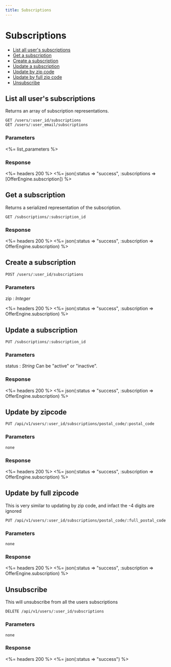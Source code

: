 ```yaml
---
title: Subscriptions
---
```


# Subscriptions

* [List all user's subscriptions](/v1/users/subscriptions/#list-all-users-subscriptions)
* [Get a subscription](/v1/users/subscriptions/#get-a-subscription)
* [Create a subscription](/v1/users/subscriptions/#create-a-subscription)
* [Update a subscription](/v1/users/subscriptions/#update-a-subscription)
* [Update by zip code](/v1/users/subscriptions/#update-by-zipcode)
* [Update by full zip code](/v1/users/subscriptions/#update-by-full-zipcode)
* [Unsubscribe](/v1/users/subscriptions/#unsubscribe)

## List all user's subscriptions
Returns an array of subscription representations.

    GET /users/:user_id/subscriptions
    GET /users/:user_email/subscriptions

### Parameters

<%= list_parameters %>

### Response

<%= headers 200 %>
<%= json(:status => "success", :subscriptions => [OfferEngine.subscription]) %>

## Get a subscription
Returns a serialized representation of the subscription.

    GET /subscriptions/:subscription_id

### Response

<%= headers 200 %>
<%= json(:status => "success", :subscription => OfferEngine.subscription) %>

## Create a subscription

    POST /users/:user_id/subscriptions

### Parameters

zip
: _Integer_

<%= headers 200 %>
<%= json(:status => "success", :subscription => OfferEngine.subscription) %>

## Update a subscription

    PUT /subscriptions/:subscription_id

### Parameters

status
: _String_  Can be "active" or "inactive".

### Response

<%= headers 200 %>
<%= json(:status => "success", :subscription => OfferEngine.subscription) %>


## Update by zipcode

    PUT /api/v1/users/:user_id/subscriptions/postal_code/:postal_code

### Parameters

    none

### Response

<%= headers 200 %>
<%= json(:status => "success", :subscription => OfferEngine.subscription) %>


## Update by full zipcode
This is very similar to updating by zip code, and infact the -4 digits are ignored

    PUT /api/v1/users/:user_id/subscriptions/postal_code/:full_postal_code

### Parameters

    none

### Response

<%= headers 200 %>
<%= json(:status => "success", :subscription => OfferEngine.subscription) %>


## Unsubscribe
This will unsubscribe from all the users subscriptions

    DELETE /api/v1/users/:user_id/subscriptions

### Parameters

    none

### Response

<%= headers 200 %>
<%= json(:status => "success") %>
